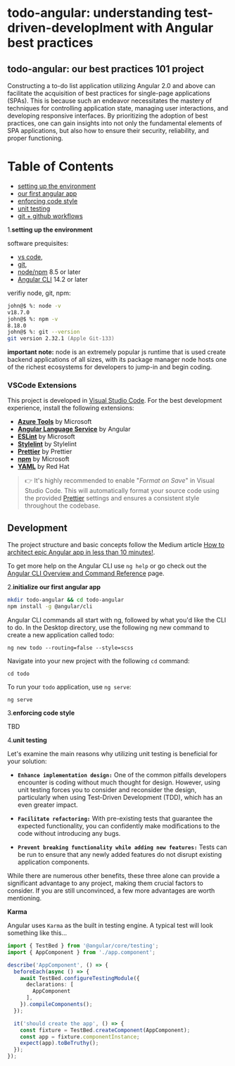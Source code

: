 # todo-angular: understanding test-driven-developlment with Angular best practices

## todo-angular: our best practices 101 project

Constructing a to-do list application utilizing Angular 2.0 and above can facilitate the acquisition of best practices for single-page applications (SPAs). This is because such an endeavor necessitates the mastery of techniques for controlling application state, managing user interactions, and developing responsive interfaces. By prioritizing the adoption of best practices, one can gain insights into not only the fundamental elements of SPA applications, but also how to ensure their security, reliability, and proper functioning.

# Table of Contents

- [setting up the environment](#environment)
- [our first angular app](#our-first-angular-app)
- [enforcing code style](#code-enforing)
- [unit testing](#unit-test)
- [git + github workflows](#section-5)

1.**setting up the environment**
<a name="environment"></a>

  software prequisites:
   - [vs code](<[vs](https://code.visualstudio.com)>), 
   - [git](https://git-scm.com), 
   - [node/npm](https://docs.npmjs.com/downloading-and-installing-node-js-and-npm) 8.5 or later
   - [Angular CLI](https://angular.io/cli) 14.2 or later

verifiy node, git, npm:

```zsh
john@$ %: node -v
v18.7.0
john@$ %: npm -v
8.18.0
john@$ %: git --version
git version 2.32.1 (Apple Git-133)
```

**important note:** node is an extremely popular js runtime that is used create backend applications of all sizes, with its package manager node hosts one of the richest ecosystems for developers to jump-in and begin coding.

### VSCode Extensions

This project is developed in [Visual Studio Code](https://code.visualstudio.com/). For the best development experience, install the following extensions:

- **[Azure Tools](https://marketplace.visualstudio.com/items?itemName=ms-vscode.vscode-node-azure-pack)** by Microsoft
- **[Angular Language Service](https://marketplace.visualstudio.com/items?itemName=Angular.ng-template)** by Angular
- **[ESLint](https://marketplace.visualstudio.com/items?itemName=dbaeumer.vscode-eslint)** by Microsoft
- **[Stylelint](https://marketplace.visualstudio.com/items?itemName=stylelint.vscode-stylelint)** by Stylelint
- **[Prettier](https://marketplace.visualstudio.com/items?itemName=esbenp.prettier-vscode)** by Prettier
- **[npm](https://marketplace.visualstudio.com/items?itemName=eg2.vscode-npm-script)** by Microsoft
- **[YAML](https://marketplace.visualstudio.com/items?itemName=redhat.vscode-yaml)** by Red Hat

> 👉 It's highly recommended to enable "_Format on Save_" in Visual Studio Code. This will automatically format your source code using the provided [Prettier](https://prettier.io/) settings and ensures a consistent style throughout the codebase.

## Development

The project structure and basic concepts follow the Medium article [How to architect epic Angular app in less than 10 minutes!](https://tomastrajan.medium.com/how-to-build-epic-angular-app-with-clean-architecture-91640ed1656).

To get more help on the Angular CLI use `ng help` or go check out the [Angular CLI Overview and Command Reference](https://angular.io/cli) page.


2.**initialize our first angular app**
<a name="our-first-angular-app"></a>

```zsh
mkdir todo-angular && cd todo-angular
npm install -g @angular/cli
```

Angular CLI commands all start with ng, followed by what you'd like the CLI to do. In the Desktop directory, use the following ng new command to create a new application called todo:

```
ng new todo --routing=false --style=scss
```

Navigate into your new project with the following `cd` command:

```
cd todo
```

To run your `todo` application, use `ng serve`:

```
ng serve
```

3.**enforcing code style**

TBD

4.**unit testing**
<a name="unit-test"></a>

Let's examine the main reasons why utilizing unit testing is beneficial for your solution:

  - **`Enhance implementation design:`**
One of the common pitfalls developers encounter is coding without much thought for design. However, using unit testing forces you to consider and reconsider the design, particularly when using Test-Driven Development (TDD), which has an even greater impact.

  - **`Facilitate refactoring:`**
With pre-existing tests that guarantee the expected functionality, you can confidently make modifications to the code without introducing any bugs.

  - **`Prevent breaking functionality while adding new features:`**
Tests can be run to ensure that any newly added features do not disrupt existing application components.

While there are numerous other benefits, these three alone can provide a significant advantage to any project, making them crucial factors to consider. If you are still unconvinced, a few more advantages are worth mentioning.



**Karma**

Angular uses `Karma` as the built in testing engine. A typical test will look something like this...

```ts
import { TestBed } from '@angular/core/testing';
import { AppComponent } from './app.component';

describe('AppComponent', () => {
  beforeEach(async () => {
    await TestBed.configureTestingModule({
      declarations: [
        AppComponent
      ],
    }).compileComponents();
  });

  it('should create the app', () => {
    const fixture = TestBed.createComponent(AppComponent);
    const app = fixture.componentInstance;
    expect(app).toBeTruthy();
  });
});
```


